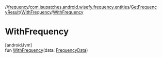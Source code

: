 //[frequency](../../../../index.md)/[com.isupatches.android.wisefy.frequency.entities](../../index.md)/[GetFrequencyResult](../index.md)/[WithFrequency](index.md)/[WithFrequency](-with-frequency.md)

# WithFrequency

[androidJvm]\
fun [WithFrequency](-with-frequency.md)(data: [FrequencyData](../../-frequency-data/index.md))
